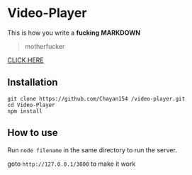# Video-Player

This is how you write a **fucking** __MARKDOWN__

> motherfucker

[CLICK HERE](https://pornhub.com)

## Installation

```shell
git clone https://github.com/Chayan154 /video-player.git
cd Video-Player
npm install
```

## How to use

Run `node filename` in the same directory to run the server.

goto `http://127.0.0.1/3000` to make it work

